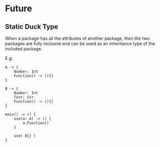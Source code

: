 # Future
## Static Duck Type
When a package has all the attributes of another package, then the two packages are fully inclusive and can be used as an inheritance type of the included package.

E.g:
```
A -> {
    Number: Int
    Function() -> (){}
}

B -> {
    Number: Int
    Text: Str
    Function() -> (){}
}

main() -> () {
    use(a: A) -> () {
        a.Function()
    }

    use( B{} )
}
```